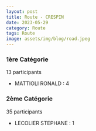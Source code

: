 ```yaml
---
layout: post
title: Route - CRESPIN
date: 2023-05-29
category: Route
tags: Route
image: assets/img/blog/road.jpeg
---
```


### 1ère Catégorie
13 participants
- MATTIOLI RONALD : 4

### 2ème Catégorie
35 participants
- LECOLIER STEPHANE : 1
